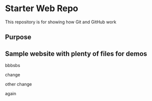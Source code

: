 # Starter Web Repo

This repository is for showing how Git and GitHub work

## Purpose

Sample website with plenty of files for demos
--
bbbsbs

change

other change

again